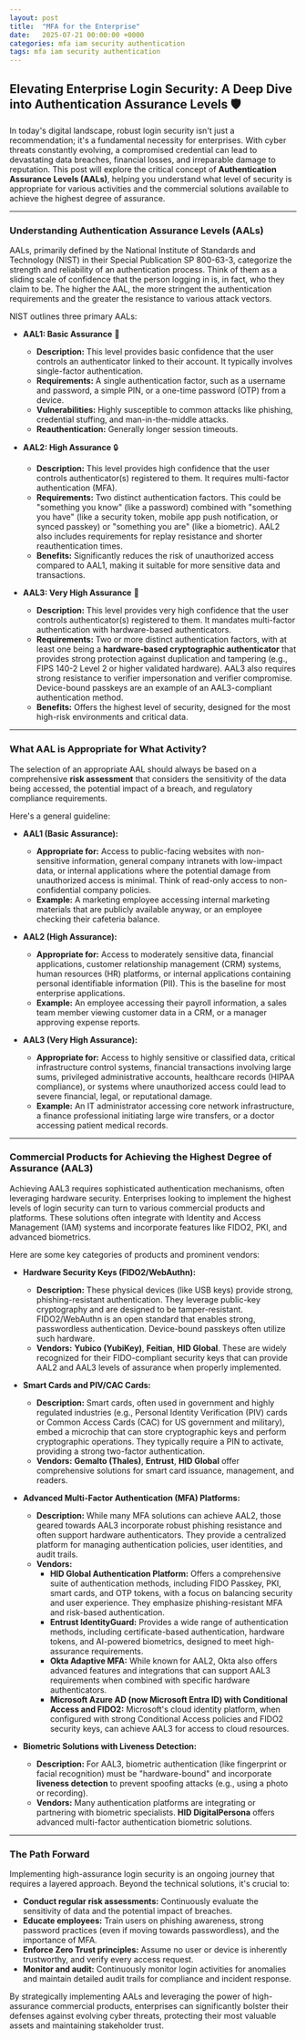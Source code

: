 ```yaml
---
layout: post
title:  "MFA for the Enterprise"
date:   2025-07-21 00:00:00 +0000
categories: mfa iam security authentication
tags: mfa iam security authentication
---
```

## Elevating Enterprise Login Security: A Deep Dive into Authentication Assurance Levels 🛡️

In today's digital landscape, robust login security isn't just a recommendation; it's a fundamental necessity for enterprises. With cyber threats constantly evolving, a compromised credential can lead to devastating data breaches, financial losses, and irreparable damage to reputation. This post will explore the critical concept of **Authentication Assurance Levels (AALs)**, helping you understand what level of security is appropriate for various activities and the commercial solutions available to achieve the highest degree of assurance.

---

### Understanding Authentication Assurance Levels (AALs)

AALs, primarily defined by the National Institute of Standards and Technology (NIST) in their Special Publication SP 800-63-3, categorize the strength and reliability of an authentication process. Think of them as a sliding scale of confidence that the person logging in is, in fact, who they claim to be. The higher the AAL, the more stringent the authentication requirements and the greater the resistance to various attack vectors.

NIST outlines three primary AALs:

* **AAL1: Basic Assurance** 🔑
    * **Description:** This level provides basic confidence that the user controls an authenticator linked to their account. It typically involves single-factor authentication.
    * **Requirements:** A single authentication factor, such as a username and password, a simple PIN, or a one-time password (OTP) from a device.
    * **Vulnerabilities:** Highly susceptible to common attacks like phishing, credential stuffing, and man-in-the-middle attacks.
    * **Reauthentication:** Generally longer session timeouts.

* **AAL2: High Assurance** 🔒
    * **Description:** This level provides high confidence that the user controls authenticator(s) registered to them. It requires multi-factor authentication (MFA).
    * **Requirements:** Two distinct authentication factors. This could be "something you know" (like a password) combined with "something you have" (like a security token, mobile app push notification, or synced passkey) or "something you are" (like a biometric). AAL2 also includes requirements for replay resistance and shorter reauthentication times.
    * **Benefits:** Significantly reduces the risk of unauthorized access compared to AAL1, making it suitable for more sensitive data and transactions.

* **AAL3: Very High Assurance** 🔐
    * **Description:** This level provides very high confidence that the user controls authenticator(s) registered to them. It mandates multi-factor authentication with hardware-based authenticators.
    * **Requirements:** Two or more distinct authentication factors, with at least one being a **hardware-based cryptographic authenticator** that provides strong protection against duplication and tampering (e.g., FIPS 140-2 Level 2 or higher validated hardware). AAL3 also requires strong resistance to verifier impersonation and verifier compromise. Device-bound passkeys are an example of an AAL3-compliant authentication method.
    * **Benefits:** Offers the highest level of security, designed for the most high-risk environments and critical data.

---

### What AAL is Appropriate for What Activity?

The selection of an appropriate AAL should always be based on a comprehensive **risk assessment** that considers the sensitivity of the data being accessed, the potential impact of a breach, and regulatory compliance requirements.

Here's a general guideline:

* **AAL1 (Basic Assurance):**
    * **Appropriate for:** Access to public-facing websites with non-sensitive information, general company intranets with low-impact data, or internal applications where the potential damage from unauthorized access is minimal. Think of read-only access to non-confidential company policies.
    * **Example:** A marketing employee accessing internal marketing materials that are publicly available anyway, or an employee checking their cafeteria balance.

* **AAL2 (High Assurance):**
    * **Appropriate for:** Access to moderately sensitive data, financial applications, customer relationship management (CRM) systems, human resources (HR) platforms, or internal applications containing personal identifiable information (PII). This is the baseline for most enterprise applications.
    * **Example:** An employee accessing their payroll information, a sales team member viewing customer data in a CRM, or a manager approving expense reports.

* **AAL3 (Very High Assurance):**
    * **Appropriate for:** Access to highly sensitive or classified data, critical infrastructure control systems, financial transactions involving large sums, privileged administrative accounts, healthcare records (HIPAA compliance), or systems where unauthorized access could lead to severe financial, legal, or reputational damage.
    * **Example:** An IT administrator accessing core network infrastructure, a finance professional initiating large wire transfers, or a doctor accessing patient medical records.

---

### Commercial Products for Achieving the Highest Degree of Assurance (AAL3)

Achieving AAL3 requires sophisticated authentication mechanisms, often leveraging hardware security. Enterprises looking to implement the highest levels of login security can turn to various commercial products and platforms. These solutions often integrate with Identity and Access Management (IAM) systems and incorporate features like FIDO2, PKI, and advanced biometrics.

Here are some key categories of products and prominent vendors:

* **Hardware Security Keys (FIDO2/WebAuthn):**
    * **Description:** These physical devices (like USB keys) provide strong, phishing-resistant authentication. They leverage public-key cryptography and are designed to be tamper-resistant. FIDO2/WebAuthn is an open standard that enables strong, passwordless authentication. Device-bound passkeys often utilize such hardware.
    * **Vendors:** **Yubico (YubiKey)**, **Feitian**, **HID Global**. These are widely recognized for their FIDO-compliant security keys that can provide AAL2 and AAL3 levels of assurance when properly implemented.

* **Smart Cards and PIV/CAC Cards:**
    * **Description:** Smart cards, often used in government and highly regulated industries (e.g., Personal Identity Verification (PIV) cards or Common Access Cards (CAC) for US government and military), embed a microchip that can store cryptographic keys and perform cryptographic operations. They typically require a PIN to activate, providing a strong two-factor authentication.
    * **Vendors:** **Gemalto (Thales)**, **Entrust**, **HID Global** offer comprehensive solutions for smart card issuance, management, and readers.

* **Advanced Multi-Factor Authentication (MFA) Platforms:**
    * **Description:** While many MFA solutions can achieve AAL2, those geared towards AAL3 incorporate robust phishing resistance and often support hardware authenticators. They provide a centralized platform for managing authentication policies, user identities, and audit trails.
    * **Vendors:**
        * **HID Global Authentication Platform:** Offers a comprehensive suite of authentication methods, including FIDO Passkey, PKI, smart cards, and OTP tokens, with a focus on balancing security and user experience. They emphasize phishing-resistant MFA and risk-based authentication.
        * **Entrust IdentityGuard:** Provides a wide range of authentication methods, including certificate-based authentication, hardware tokens, and AI-powered biometrics, designed to meet high-assurance requirements.
        * **Okta Adaptive MFA:** While known for AAL2, Okta also offers advanced features and integrations that can support AAL3 requirements when combined with specific hardware authenticators.
        * **Microsoft Azure AD (now Microsoft Entra ID) with Conditional Access and FIDO2:** Microsoft's cloud identity platform, when configured with strong Conditional Access policies and FIDO2 security keys, can achieve AAL3 for access to cloud resources.

* **Biometric Solutions with Liveness Detection:**
    * **Description:** For AAL3, biometric authentication (like fingerprint or facial recognition) must be "hardware-bound" and incorporate **liveness detection** to prevent spoofing attacks (e.g., using a photo or recording).
    * **Vendors:** Many authentication platforms are integrating or partnering with biometric specialists. **HID DigitalPersona** offers advanced multi-factor authentication biometric solutions.

---

### The Path Forward

Implementing high-assurance login security is an ongoing journey that requires a layered approach. Beyond the technical solutions, it's crucial to:

* **Conduct regular risk assessments:** Continuously evaluate the sensitivity of data and the potential impact of breaches.
* **Educate employees:** Train users on phishing awareness, strong password practices (even if moving towards passwordless), and the importance of MFA.
* **Enforce Zero Trust principles:** Assume no user or device is inherently trustworthy, and verify every access request.
* **Monitor and audit:** Continuously monitor login activities for anomalies and maintain detailed audit trails for compliance and incident response.

By strategically implementing AALs and leveraging the power of high-assurance commercial products, enterprises can significantly bolster their defenses against evolving cyber threats, protecting their most valuable assets and maintaining stakeholder trust. 